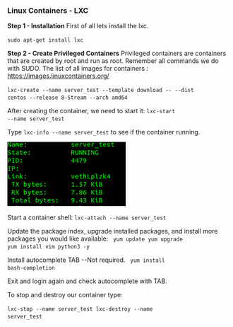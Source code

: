 ### Linux Containers - LXC ###

**Step 1 - Installation**
First of all lets install the lxc.

<code>sudo apt-get install lxc </code>

**Step 2 - Create Privileged Containers**
Privileged containers are containers that are created by root and run as root.
Remember all commands we do with SUDO.
The list of all images for containers : https://images.linuxcontainers.org/

<code>lxc-create --name server_test --template download -- --dist centos --release 8-Stream --arch amd64 </code>

After creating the container, we need to start it:
<code>lxc-start --name server_test </code>

Type <code>lxc-info --name server_test</code> to see if the container running.

![alt text](https://github.com/vvoltarus/LXC_Containers/blob/main/pics/creating_container.png)

Start a container shell:
<code>lxc-attach --name server_test	</code>

Update the package index, upgrade installed packages, and install more packages you would like available:
<code>
yum update
yum upgrade
yum install vim python3 -y
</code>

Install autocomplete TAB --Not required.
<code> yum install bash-completion</code>

Exit and login again and check autocomplete with TAB.

To stop and destroy our container type:

<code>lxc-stop --name server_test
       lxc-destroy --name server_test</code>
	   
